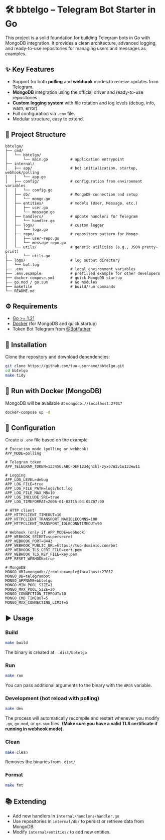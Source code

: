 # 🛠️ bbtelgo – Telegram Bot Starter in Go

This project is a solid foundation for building Telegram bots in Go with MongoDB integration.
It provides a clean architecture, advanced logging, and ready-to-use repositories for managing users and messages as examples.



## ✨ Key Features
- Support for both **polling** and **webhook** modes to receive updates from Telegram.
- **MongoDB** integration using the official driver and ready-to-use repositories.
- **Custom logging system** with file rotation and log levels (debug, info, warn, error).
- Full configuration via `.env` file.
- Modular structure, easy to extend.

## 📂 Project Structure
```
bbtelgo/
├── cmd/
│   └── bbtelgo/
│       └── main.go          # application entrypoint
├── internal/
│   ├── app/                 # bot initialization, startup, webhook/polling
│   │   └── app.go
│   ├── config/              # configuration from environment variables
│   │   └── config.go
│   ├── db/                  # MongoDB connection and setup
│   │   └── mongo.go
│   ├── entities/            # models (User, Message, etc.)
│   │   ├── user.go
│   │   └── message.go
│   ├── handlers/            # update handlers for Telegram
│   │   └── handler.go
│   ├── logx/                # custom logger
│   │   └── logx.go
│   ├── repo/                # repository pattern for Mongo
│   │   ├── user-repo.go
│   │   └── message-repo.go
│   └── utils/               # generic utilities (e.g., JSON pretty-print)
│       └── utils.go
├── logs/                    # log output directory
│   └── bot.log
├── .env                     # local environment variables
├── .env.example             # prefilled example for other developers
├── docker-compose.yml       # quick MongoDB startup
├── go.mod / go.sum          # Go modules
├── makefile                 # build/run commands
└── README.md
```

## ⚙️ Requirements

- [Go >= 1.21](https://go.dev/dl/)
- [Docker](https://docs.docker.com/get-docker/) (for MongoDB and quick startup)
- Token Bot Telegram from [@BotFather](https://t.me/BotFather)

## 🚀 Installation

Clone the repository and download dependencies:

```bash
git clone https://github.com/tuo-username/bbtelgo.git
cd bbtelgo
make tidy
```


## 🐳 Run with Docker (MongoDB)

MongoDB will be available at `mongodb://localhost:27017`

```bash
docker-compose up -d
```

## 🔧 Configuration

Create a `.env` file based on the example:

```env
# Execution mode (polling or webhook)
APP_MODE=polling

# Telegram token
APP_TELEGRAM_TOKEN=123456:ABC-DEF1234ghIkl-zyx57W2v1u123ew11

# Logging
APP_LOG_LEVEL=debug
APP_LOG_FILE=true
APP_LOG_FILE_PATH=logs/bot.log
APP_LOG_FILE_MAX_MB=10
APP_LOG_INCLUDE_SRC=true
APP_LOG_TIMEFORMAT=2006-01-02T15:04:05Z07:00

# HTTP client
APP_HTTPCLIENT_TIMEOUT=10
APP_HTTPCLIENT_TRANSPORT_MAXIDLECONNS=100
APP_HTTPCLIENT_TRANSPORT_IDLECONNTIMEOUT=90

# Webhook (only if APP_MODE=webhook)
APP_WEBHOOK_SECRET=supersecret
APP_WEBHOOK_PORT=8443
APP_WEBHOOK_PUBLIC_URL=https://tuo-dominio.com/bot
APP_WEBHOOK_TLS_CERT_FILE=cert.pem
APP_WEBHOOK_TLS_KEY_FILE=key.pem
APP_RESET_WEBHOOK=true

# MongoDB
MONGO_URI=mongodb://root:example@localhost:27017
MONGO_DB=telegrambot
MONGO_APPNAME=bbtelgo
MONGO_MIN_POOL_SIZE=1
MONGO_MAX_POOL_SIZE=20
MONGO_CONNECTION_TIMEOUT=10
MONGO_CMD_TIMEOUT=5
MONGO_MAX_CONNECTING_LIMIT=5

```

## ▶️ Usage

### Build

```bash
make build
```
The binary is created at ` .dist/bbtelgo`

### Run

```bash
make run
```
You can pass additional arguments to the binary with the `ARGS` variable.

### Development (hot reload with polling)
```bash
make dev
```
The process will automatically recompile and restart whenever you modify `.go`, `go.mod`, or `go.sum` files.
__(Make sure you have a valid TLS certificate if running in webhook mode).__

### Clean

```bash
make clean
```
Removes the binaries from `.dist/`

### Format

```bash
make fmt
```


## 📚 Extending
- Add new handlers in `internal/handlers/handler.go`
- Use repositories in `internal/db/` to persist or retrieve data from MongoDB.
- Modify `internal/entities/` to add new entities.
